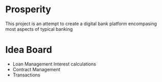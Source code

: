 # Prosperity
This project is an attempt to create a digital bank platform encompasing most aspects of typical banking


# Idea Board
- Loan Management
Interest calculations
- Contract Management
- Transactions
